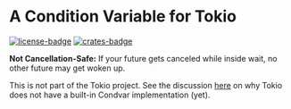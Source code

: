 # A Condition Variable for Tokio

[![license-badge](https://img.shields.io/crates/l/tokio-condvar)](https://github.com/kaimast/tokio-condvar-rs/blob/main/LICENSE)
[![crates-badge](https://img.shields.io/crates/v/tokio-condvar)](https://crates.io/crates/tokio-condvar)

**Not Cancellation-Safe:** If your future gets canceled while inside wait, no other future may get woken up.

This is not part of the Tokio project.
See the discussion [here](https://github.com/tokio-rs/tokio/issues/3892) on why Tokio does not have a built-in Condvar implementation (yet).
